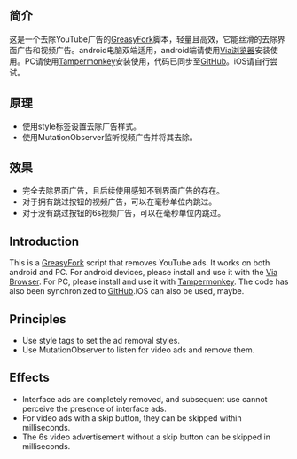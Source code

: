 ## 简介
这是一个去除YouTube广告的[GreasyFork](https://greasyfork.org/scripts/459541-youtube%E5%8E%BB%E5%B9%BF%E5%91%8A-youtube-ad-blocker)脚本，轻量且高效，它能丝滑的去除界面广告和视频广告。android电脑双端适用，android端请使用[Via浏览器](https://viayoo.com/)安装使用。PC请使用[Tampermonkey](https://www.tampermonkey.net/)安装使用，代码已同步至[GitHub](https://github.com/iamfugui/YouTube-AD-Blocker)。iOS请自行尝试。

## 原理
- 使用style标签设置去除广告样式。
- 使用MutationObserver监听视频广告并将其去除。

## 效果
- 完全去除界面广告，且后续使用感知不到界面广告的存在。
- 对于拥有跳过按钮的视频广告，可以在毫秒单位内跳过。
- 对于没有跳过按钮的6s视频广告，可以在毫秒单位内跳过。

## Introduction
This is a [GreasyFork](https://greasyfork.org/scripts/459541-youtube%E5%8E%BB%E5%B9%BF%E5%91%8A-youtube-ad-blocker) script that removes YouTube ads. It works on both android and PC. For android devices, please install and use it with the [Via Browser](https://viayoo.com/). For PC, please install and use it with [Tampermonkey](https://www.tampermonkey.net/). The code has also been synchronized to [GitHub](https://github.com/iamfugui/YouTube-AD-Blocker).iOS can also be used, maybe.

## Principles
- Use style tags to set the ad removal styles.
- Use MutationObserver to listen for video ads and remove them.

## Effects
- Interface ads are completely removed, and subsequent use cannot perceive the presence of interface ads.
- For video ads with a skip button, they can be skipped within milliseconds.
- The 6s video advertisement without a skip button can be skipped in milliseconds.
